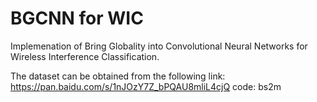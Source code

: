 # BGCNN for WIC
Implemenation of Bring Globality into Convolutional Neural Networks for Wireless Interference Classification.

The dataset can be obtained from the following link:  https://pan.baidu.com/s/1nJOzY7Z_bPQAU8mliL4cjQ   code: bs2m
